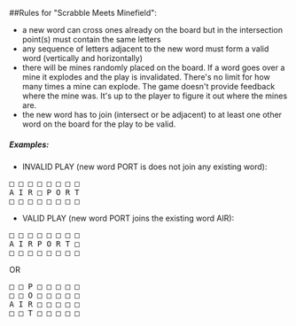 ##Rules for "Scrabble Meets Minefield":

- a new word can cross ones already on the board but in the intersection point(s) must contain the same letters
- any sequence of letters adjacent to the new word must form a valid word (vertically and horizontally)
- there will be mines randomly placed on the board. If a word goes over a mine it explodes and the play is invalidated. There's no limit for how many times a mine can explode. The game doesn't provide feedback where the mine was. It's up to the player to figure it out where the mines are.
- the new word has to join (intersect or be adjacent) to at least one other word on the board for the play to be valid.

##### Examples:
- INVALID PLAY (new word PORT is does not join any existing word):

<pre>
□ □ □ □ □ □ □ □
A I R □ P O R T
□ □ □ □ □ □ □ □
</pre>

- VALID PLAY (new word PORT joins the existing word AIR):

<pre>
□ □ □ □ □ □ □ □
A I R P O R T □
□ □ □ □ □ □ □ □
</pre>
OR
<pre>
□ □ P □ □ □ □ □
□ □ O □ □ □ □ □
A I R □ □ □ □ □
□ □ T □ □ □ □ □
</pre>